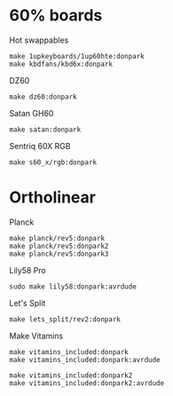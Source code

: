 # 60% boards

Hot swappables
```
make 1upkeyboards/1up60hte:donpark
make kbdfans/kbd6x:donpark
```

DZ60
```
make dz60:donpark
```

Satan GH60
```
make satan:donpark
```

Sentriq 60X RGB
```
make s60_x/rgb:donpark
```

# Ortholinear

Planck
```
make planck/rev5:donpark
make planck/rev5:donpark2
make planck/rev5:donpark3
```

Lily58 Pro
```
sudo make lily58:donpark:avrdude
```

Let's Split
```
make lets_split/rev2:donpark
```

Make Vitamins
```
make vitamins_included:donpark
make vitamins_included:donpark:avrdude

make vitamins_included:donpark2
make vitamins_included:donpark2:avrdude
```
